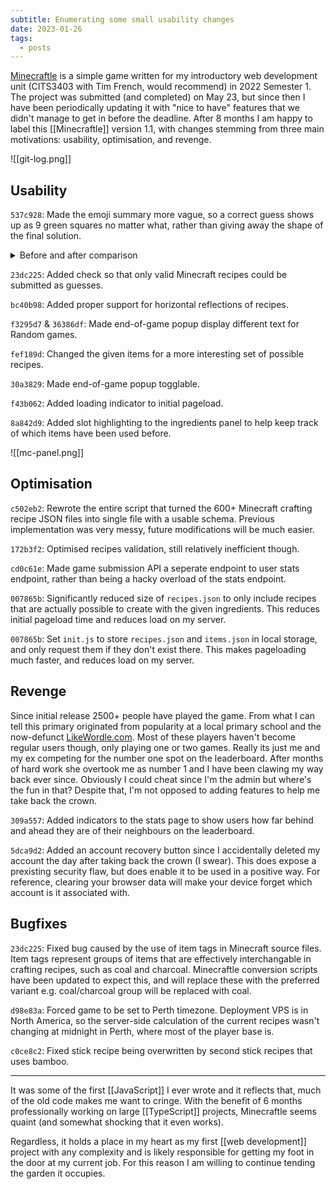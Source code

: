 ```yaml
---
subtitle: Enumerating some small usability changes
date: 2023-01-26
tags:
  - posts
---
```

[Minecraftle](https://minecraftle.zachmanson.com) is a simple game written for my introductory web development unit (CITS3403 with Tim French, would recommend) in 2022 Semester 1. The project was submitted (and completed) on May 23, but since then I have been periodically updating it with "nice to have" features that we didn't manage to get in before the deadline. After 8 months I am happy to label this [[Minecraftle]] version 1.1, with changes stemming from three main motivations: usability, optimisation, and revenge.

![[git-log.png]]

## Usability

`537c928`: Made the emoji summary more vague, so a correct guess shows up as 9 green squares no matter what, rather than giving away the shape of the final solution.

<details>
<summary>Before and after comparison</summary>
Before:

```
Minecraftle 24/05/2022

⬜⬜⬜
⬜⬜⬜
⬜⬜⬜

🟩🟩🟨
⬜🟩⬜
⬜🟩⬜

🟩🟩⬜
🟩🟩⬜
⬜🟩⬜
```

After:

```
Minecraftle 25/05/2022 3/10
⬜🟩⬜
⬜⬜⬜
⬜⬜⬜

⬜⬜⬜
🟩🟩⬜
🟨⬜⬜

🟩🟩🟩
🟩🟩🟩
🟩🟩🟩

```

</details>

`23dc225`: Added check so that only valid Minecraft recipes could be submitted as guesses.

`bc40b98`: Added proper support for horizontal reflections of recipes.

`f3295d7` & `36386df`: Made end-of-game popup display different text for Random games.

`fef189d`: Changed the given items for a more interesting set of possible recipes.

`30a3829`: Made end-of-game popup togglable.

`f43b062`: Added loading indicator to initial pageload.

`8a842d9`: Added slot highlighting to the ingredients panel to help keep track of which items have been used before.

![[mc-panel.png]]

## Optimisation

`c502eb2`: Rewrote the entire script that turned the 600+ Minecraft crafting recipe JSON files into single file with a usable schema. Previous implementation was very messy, future modifications will be much easier.

`172b3f2`: Optimised recipes validation, still relatively inefficient though.

`cd0c61e`: Made game submission API a seperate endpoint to user stats endpoint, rather than being a hacky overload of the stats endpoint.

`007865b`: Significantly reduced size of `recipes.json` to only include recipes that are actually possible to create with the given ingredients. This reduces initial pageload time and reduces load on my server.

`007865b`: Set `init.js` to store `recipes.json` and `items.json` in local storage, and only request them if they don't exist there. This makes pageloading much faster, and reduces load on my server.

## Revenge

Since initial release 2500+ people have played the game. From what I can tell this primary originated from popularity at a local primary school and the now-defunct [LikeWordle.com](https://web.archive.org/web/20220927035303/https://likewordle.com/). Most of these players haven't become regular users though, only playing one or two games. Really its just me and my ex competing for the number one spot on the leaderboard. After months of hard work she overtook me as number 1 and I have been clawing my way back ever since. Obviously I could cheat since I'm the admin but where's the fun in that? Despite that, I'm not opposed to adding features to help me take back the crown.

`309a557`: Added indicators to the stats page to show users how far behind and ahead they are of their neighbours on the leaderboard.

`5dca9d2`: Added an account recovery button since I accidentally deleted my account the day after taking back the crown (I swear). This does expose a prexisting security flaw, but does enable it to be used in a positive way. For reference, clearing your browser data will make your device forget which account is it associated with.

## Bugfixes

`23dc225`: Fixed bug caused by the use of item tags in Minecraft source files. Item tags represent groups of items that are effectively interchangable in crafting recipes, such as coal and charcoal. Minecraftle conversion scripts have been updated to expect this, and will replace these with the preferred variant e.g. coal/charcoal group will be replaced with coal.

`d98e83a`: Forced game to be set to Perth timezone. Deployment VPS is in North America, so the server-side calculation of the current recipes wasn't changing at midnight in Perth, where most of the player base is.

`c0ce8c2`: Fixed stick recipe being overwritten by second stick recipes that uses bamboo.

---

It was some of the first [[JavaScript]] I ever wrote and it reflects that, much of the old code makes me want to cringe. With the benefit of 6 months professionally working on large [[TypeScript]] projects, Minecraftle seems quaint (and somewhat shocking that it even works).

Regardless, it holds a place in my heart as my first [[web development]] project with any complexity and is likely responsible for getting my foot in the door at my current job. For this reason I am willing to continue tending the garden it occupies.
